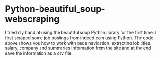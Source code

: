 # Python-beautiful_soup-webscraping

I tried my hand at using the beautiful soup Python library for the first time.
I first scraped some job postings from indeed.com using Python. 
The code above shows you how to work with page navigation, extracting job titles, salary, company and summaries information from the site and at the end save the information as a csv file.
